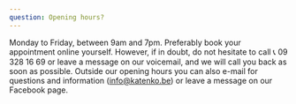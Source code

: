 ```yaml
---
question: Opening hours?
---
```


Monday to Friday, between 9am and 7pm.
Preferably book your appointment online yourself.
However, if in doubt, do not hesitate to call 📞 09 328 16 69 or leave a message on our voicemail, and we will call you back as soon as possible.
Outside our opening hours you can also e-mail for questions and information (info@katenko.be) or leave a message on our Facebook page.
